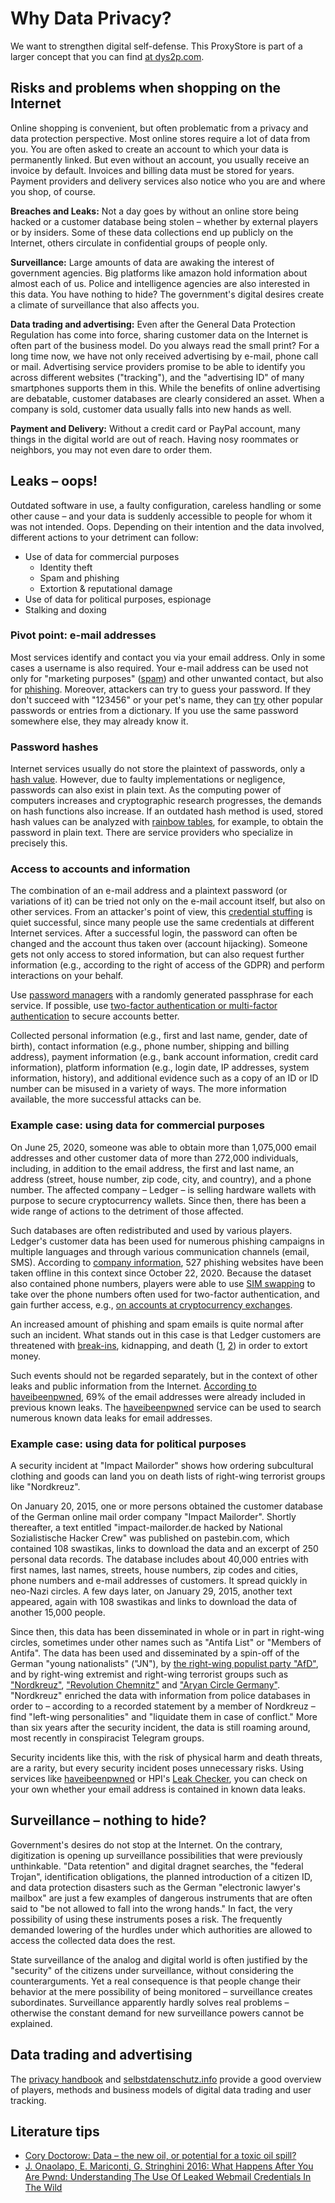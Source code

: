 <link rel="stylesheet" href="/static/proxystore-why.css">

# Why Data Privacy?

We want to strengthen digital self-defense. This ProxyStore is part of a larger concept that you can find [at dys2p.com](https://dys2p.com/konzept.html).

## Risks and problems when shopping on the Internet

Online shopping is convenient, but often problematic from a privacy and data protection perspective. Most online stores require a lot of data from you. You are often asked to create an account to which your data is permanently linked. But even without an account, you usually receive an invoice by default. Invoices and billing data must be stored for years. Payment providers and delivery services also notice who you are and where you shop, of course.

**Breaches and Leaks:** Not a day goes by without an online store being hacked or a customer database being stolen – whether by external players or by insiders. Some of these data collections end up publicly on the Internet, others circulate in confidential groups of people only.

**Surveillance:** Large amounts of data are awaking the interest of government agencies. Big platforms like amazon hold information about almost each of us. Police and intelligence agencies are also interested in this data. You have nothing to hide? The government's digital desires create a climate of surveillance that also affects you.

**Data trading and advertising:** Even after the General Data Protection Regulation has come into force, sharing customer data on the Internet is often part of the business model. Do you always read the small print? For a long time now, we have not only received advertising by e-mail, phone call or mail. Advertising service providers promise to be able to identify you across different websites ("tracking"), and the "advertising ID" of many smartphones supports them in this. While the benefits of online advertising are debatable, customer databases are clearly considered an asset. When a company is sold, customer data usually falls into new hands as well.

**Payment and Delivery:** Without a credit card or PayPal account, many things in the digital world are out of reach. Having nosy roommates or neighbors, you may not even dare to order them.

## Leaks – oops!

Outdated software in use, a faulty configuration, careless handling or some other cause – and your data is suddenly accessible to people for whom it was not intended. Oops. Depending on their intention and the data involved, different actions to your detriment can follow:

* Use of data for commercial purposes
  * Identity theft
  * Spam and phishing
  * Extortion & reputational damage
* Use of data for political purposes, espionage
* Stalking and doxing

### Pivot point: e-mail addresses

Most services identify and contact you via your email address. Only in some cases a username is also required. Your e-mail address can be used not only for "marketing purposes" ([spam](https://en.wikipedia.org/wiki/Email_spam)) and other unwanted contact, but also for [phishing](https://en.wikipedia.org/wiki/Phishing). Moreover, attackers can try to guess your password. If they don't succeed with "123456" or your pet's name, they can [try](https://en.wikipedia.org/wiki/Brute-force_attack) other popular passwords or entries from a dictionary. If you use the same password somewhere else, they may already know it.

### Password hashes

Internet services usually do not store the plaintext of passwords, only a [hash value](https://en.wikipedia.org/wiki/Hash_function). However, due to faulty implementations or negligence, passwords can also exist in plain text. As the computing power of computers increases and cryptographic research progresses, the demands on hash functions also increase. If an outdated hash method is used, stored hash values can be analyzed with [rainbow tables](https://en.wikipedia.org/wiki/Rainbow_table), for example, to obtain the password in plain text. There are service providers who specialize in precisely this.

### Access to accounts and information

The combination of an e-mail address and a plaintext password (or variations of it) can be tried not only on the e-mail account itself, but also on other services. From an attacker's point of view, this [credential stuffing](https://en.wikipedia.org/wiki/Credential_stuffing) is quiet successful, since many people use the same credentials at different Internet services. After a successful login, the password can often be changed and the account thus taken over (account hijacking). Someone gets not only access to stored information, but can also request further information (e.g., according to the right of access of the GDPR) and perform interactions on your behalf.

Use [password managers](https://www.privacytools.io/software/passwords/) with a randomly generated passphrase for each service. If possible, use [two-factor authentication or multi-factor authentication](https://en.wikipedia.org/wiki/Multi-factor_authentication) to secure accounts better.

Collected personal information (e.g., first and last name, gender, date of birth), contact information (e.g., phone number, shipping and billing address), payment information (e.g., bank account information, credit card information), platform information (e.g., login date, IP addresses, system information, history), and additional evidence such as a copy of an ID or ID number can be misused in a variety of ways. The more information available, the more successful attacks can be.

### Example case: using data for commercial purposes

On June 25, 2020, someone was able to obtain more than 1,075,000 email addresses and other customer data of more than 272,000 individuals, including, in addition to the email address, the first and last name, an address (street, house number, zip code, city, and country), and a phone number. The affected company – Ledger – is selling hardware wallets with purpose to secure cryptocurrency wallets. Since then, there has been a wide range of actions to the detriment of those affected.

Such databases are often redistributed and used by various players. Ledger's customer data has been used for numerous phishing campaigns in multiple languages and through various communication channels (email, SMS). According to [company information](https://www.ledger.com/phishing-campaigns-status#phishing-campaigns), 527 phishing websites have been taken offline in this context since October 22, 2020. Because the dataset also contained phone numbers, players were able to use [SIM swapping](https://en.wikipedia.org/wiki/SIM_swap_scam) to take over the phone numbers often used for two-factor authentication, and gain further access, e.g., [on accounts at cryptocurrency exchanges](https://web.archive.org/web/20210126113423/www.coindesk.com/ledger-leak-sim-swap-home-invasion-threats).

An increased amount of phishing and spam emails is quite normal after such an incident. What stands out in this case is that Ledger customers are threatened with [break-ins](https://web.archive.org/web/20210126114520/https://www.reddit.com/r/ledgerwallet/comments/kh8q82/fantastic/), kidnapping, and death ([1](https://web.archive.org/web/20210126114848/https://www.reddit.com/r/ledgerwalletleak/comments/ki1nsz/received_phone_call_threatening_kidnapping_and/), [2](https://web.archive.org/web/20210126115052/https://www.reddit.com/r/CryptoCurrency/comments/kx9sy0/my_dad_just_received_a_death_threat_on_his/)) in order to extort money.

Such events should not be regarded separately, but in the context of other leaks and public information from the Internet. [According to haveibeenpwned](https://web.archive.org/web/20201220212750/https://twitter.com/haveibeenpwned/status/1340770769106731008), 69% of the email addresses were already included in previous known leaks. The [haveibeenpwned](https://haveibeenpwned.com) service can be used to search numerous known data leaks for email addresses.

### Example case: using data for political purposes

A security incident at "Impact Mailorder" shows how ordering subcultural clothing and goods can land you on death lists of right-wing terrorist groups like "Nordkreuz".

On January 20, 2015, one or more persons obtained the customer database of the German online mail order company "Impact Mailorder". Shortly thereafter, a text entitled "impact-mailorder.de hacked by National Sozialistische Hacker Crew" was published on pastebin.com, which contained 108 swastikas, links to download the data and an excerpt of 250 personal data records. The database includes about 40,000 entries with first names, last names, streets, house numbers, zip codes and cities, phone numbers and e-mail addresses of customers. It spread quickly in neo-Nazi circles. A few days later, on January 29, 2015, another text appeared, again with 108 swastikas and links to download the data of another 15,000 people.

Since then, this data has been disseminated in whole or in part in right-wing circles, sometimes under other names such as "Antifa List" or "Members of Antifa". The data has been used and disseminated by a spin-off of the German "young nationalists" ("JN"), by [the right-wing populist party "AfD"](https://web.archive.org/web/20201109025731/https://www.hz.de/meinort/heidenheim/merz-verbreitete-geklaute-adressen-31284866.html), and by right-wing extremist and right-wing terrorist groups such as ["Nordkreuz"](https://de.wikipedia.org/wiki/Nordkreuz), ["Revolution Chemnitz"](https://web.archive.org/web/20190711223234/https://www.tagesspiegel.de/politik/rechter-terror-revolution-chemnitz-hatte-zugriff-auf-24-300-daten-von-linken-und-punks/24578260.html) and ["Aryan Circle Germany"](https://de.wikipedia.org/wiki/Aryan_Circle_Germany). "Nordkreuz" enriched the data with information from police databases in order to – according to a recorded statement by a member of Nordkreuz – find "left-wing personalities" and "liquidate them in case of conflict." More than six years after the security incident, the data is still roaming around, most recently in conspiracist Telegram groups.

Security incidents like this, with the risk of physical harm and death threats, are a rarity, but every security incident poses unnecessary risks. Using services like [haveibeenpwned](https://haveibeenpwned.com) or HPI's [Leak Checker](https://sec.hpi.de/ilc/search?lang=de), you can check on your own whether your email address is contained in known data leaks.

## Surveillance – nothing to hide?

Government's desires do not stop at the Internet. On the contrary, digitization is opening up surveillance possibilities that were previously unthinkable. "Data retention" and digital dragnet searches, the "federal Trojan", identification obligations, the planned introduction of a citizen ID, and data protection disasters such as the German "electronic lawyer's mailbox" are just a few examples of dangerous instruments that are often said to "be not allowed to fall into the wrong hands." In fact, the very possibility of using these instruments poses a risk. The frequently demanded lowering of the hurdles under which authorities are allowed to access the collected data does the rest.

State surveillance of the analog and digital world is often justified by the "security" of the citizens under surveillance, without considering the counterarguments. Yet a real consequence is that people change their behavior at the mere possibility of being monitored – surveillance creates subordinates. Surveillance apparently hardly solves real problems – otherwise the constant demand for new surveillance powers cannot be explained.

## Data trading and advertising

The [privacy handbook](https://privacy-handbuch.de/handbuch_11.htm) and [selbstdatenschutz.info](https://web.archive.org/web/20210618051140/https://www.selbstdatenschutz.info/datenkraken/) provide a good overview of players, methods and business models of digital data trading and user tracking.

## Literature tips

* [Cory Doctorow: Data – the new oil, or potential for a toxic oil spill?](https://www.kaspersky.com/blog/secure-futures-magazine/data-new-toxic-waste/34184/)
* [J. Onaolapo, E. Mariconti, G. Stringhini 2016: What Happens After You Are Pwnd: Understanding The Use Of Leaked Webmail Credentials In The Wild](https://www.researchgate.net/publication/310116406_What_Happens_After_You_Are_Pwnd_Understanding_The_Use_Of_Leaked_Webmail_Credentials_In_The_Wild)
